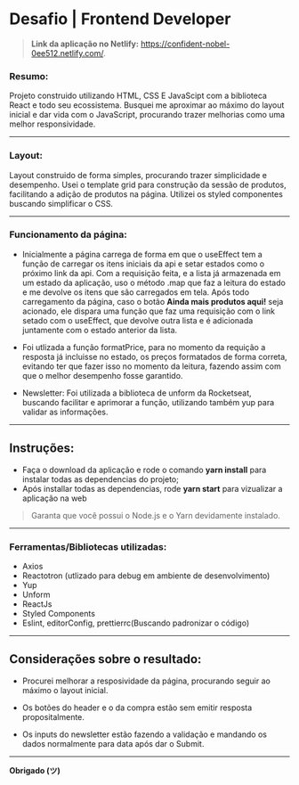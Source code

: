 # Desafio | Frontend Developer

> **Link da aplicação no Netlify:** https://confident-nobel-0ee512.netlify.com/.

### Resumo:

Projeto construido utilizando HTML, CSS E JavaScipt com a biblioteca React e todo seu ecossistema. Busquei me aproximar ao máximo do layout inicial e dar vida com o JavaScript, procurando trazer melhorias como uma melhor responsividade.

---

### Layout:

Layout construido de forma simples, procurando trazer simplicidade e desempenho. Usei o template grid para construção da sessão de produtos, facilitando a adição de produtos na página. Utilizei os styled componentes buscando simplificar o CSS.

---

### Funcionamento da página:

- Inicialmente a página carrega de forma em que o useEffect tem a função de carregar os itens iniciais da api e setar estados como o próximo link da api. Com a requisição feita, e a lista já armazenada em um estado da aplicação, uso o método .map que faz a leitura do estado e me devolve os itens que são carregados em tela. Após todo carregamento da página, caso o botão **Ainda mais produtos aqui!** seja acionado, ele dispara uma função que faz uma requisição com o link setado com o useEffect, que devolve outra lista e é adicionada juntamente com o estado anterior da lista.

- Foi utlizada a função formatPrice, para no momento da requição a resposta já incluisse no estado, os preços formatados de forma correta, evitando ter que fazer isso no momento da leitura, fazendo assim com que o melhor desempenho fosse garantido.

- Newsletter: Foi utilizada a biblioteca de unform da Rocketseat, buscando facilitar e aprimorar a função, utilizando também yup para validar as informações.

---

## Instruções:

- Faça o download da aplicação e rode o comando **yarn install** para instalar todas as dependencias do projeto;
- Após installar todas as dependencias, rode **yarn start** para vizualizar a aplicação na web

> Garanta que você possui o Node.js e o Yarn devidamente instalado.

---

### Ferramentas/Bibliotecas utilizadas:

- Axios
- Reactotron (utlizado para debug em ambiente de desenvolvimento)
- Yup
- Unform
- ReactJs
- Styled Components
- Eslint, editorConfig, prettierrc(Buscando padronizar o código)

---

## Considerações sobre o resultado:

- Procurei melhorar a resposividade da página, procurando seguir ao máximo o layout inicial.

- Os botões do header e o da compra estão sem emitir resposta propositalmente.

- Os inputs do newsletter estão fazendo a validação e mandando os dados normalmente para data após dar o Submit.

---

**Obrigado (ツ)**

